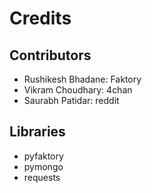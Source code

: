 # Credits

## Contributors
- Rushikesh Bhadane: Faktory
- Vikram Choudhary: 4chan
- Saurabh Patidar: reddit

## Libraries
- pyfaktory
- pymongo
- requests

